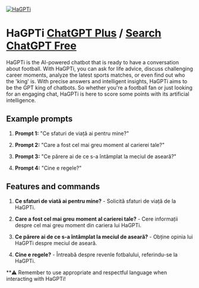 
[![HaGPTi](https://files.oaiusercontent.com/file-mKf5FRK2FkscTDCD2GRPu4IZ?se=2123-10-17T08%3A51%3A31Z&sp=r&sv=2021-08-06&sr=b&rscc=max-age%3D31536000%2C%20immutable&rscd=attachment%3B%20filename%3D837807a4-efc3-49e4-a4cf-5941f7d0eb98.png&sig=i7NOq0HVv01n51w7REtqY7E8ZtS9cixD8ovHN5yVV8Q%3D)](https://chat.openai.com/g/g-YeHLZxsdt-hagpti)

# HaGPTi [ChatGPT Plus](https://chat.openai.com/g/g-YeHLZxsdt-hagpti) / [Search ChatGPT Free](https://gptcall.net/index.html#/?search=HaGPTi)

HaGPTi is the AI-powered chatbot that is ready to have a conversation about football. With HaGPTi, you can ask for life advice, discuss challenging career moments, analyze the latest sports matches, or even find out who the 'king' is. With precise answers and intelligent insights, HaGPTi aims to be the GPT king of chatbots. So whether you're a football fan or just looking for an engaging chat, HaGPTi is here to score some points with its artificial intelligence.

## Example prompts

1. **Prompt 1:** "Ce sfaturi de viață ai pentru mine?"

2. **Prompt 2:** "Care a fost cel mai greu moment al carierei tale?"

3. **Prompt 3:** "Ce părere ai de ce s-a întâmplat la meciul de aseară?"

4. **Prompt 4:** "Cine e regele?"

## Features and commands

1. **Ce sfaturi de viată ai pentru mine?** - Solicită sfaturi de viață de la HaGPTi.

2. **Care a fost cel mai greu moment al carierei tale?** - Cere informații despre cel mai greu moment din cariera lui HaGPTi.

3. **Ce părere ai de ce s-a întâmplat la meciul de aseară?** - Obține opinia lui HaGPTi despre meciul de aseară.

4. **Cine e regele?** - Întreabă despre revenle fotbalului, referindu-se la HaGPTi.

**:warning: Remember to use appropriate and respectful language when interacting with HaGPTi!



